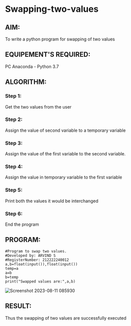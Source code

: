 # Swapping-two-values
## AIM:
To write a python program for swapping of two values
## EQUIPEMENT'S REQUIRED: 
PC
Anaconda - Python 3.7
## ALGORITHM: 
### Step 1:
Get the two values from the user
### Step 2: 
Assign the value of second variable to a temporary variable 
### Step 3: 
Assign the value of the first variable to the second variable.
### Step 4:  
Assign the value in temporary variable to the first variable
### Step 5: 
Print both the values it would be interchanged
### Step 6: 
End the program
## PROGRAM:
```
#Program to swap two values.
#Developed by: ARVIND S
#RegisterNumber: 212222240012
a,b=float(input()),float(input())
temp=a
a=b
b=temp
print("Swapped values are:",a,b)
```

![Screenshot 2023-08-11 085930](https://github.com/S-ARVIND01/Swapping-two-values/assets/118707337/e3185393-6851-4d80-9900-02061d3e753a)


## RESULT:
Thus the swapping of two values are successfully executed



